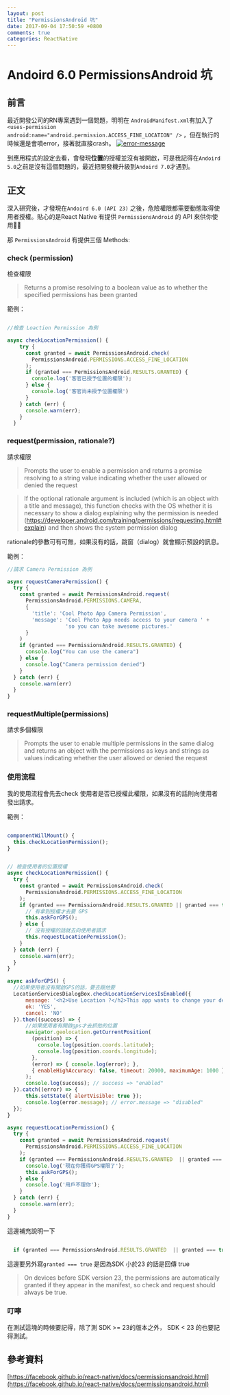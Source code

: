 ```yaml
---
layout: post
title: "PermissionsAndroid 坑"
date: 2017-09-04 17:50:59 +0800
comments: true
categories: ReactNative
---
```

# Andoird 6.0 PermissionsAndroid 坑

## 前言

最近開發公司的RN專案遇到一個問題，明明在 `AndroidManifest.xml`有加入了
`
  <uses-permission android:name="android.permission.ACCESS_FINE_LOCATION" />
`
，但在執行的時候還是會噴error，接著就直接crash。
[![error-message](https://s26.postimg.org/tjoxllyft/21706759_1435564026520969_1452689658_o.png)](https://postimg.org/image/9cbhtb0yd/)

到應用程式的設定去看，會發現**位置**的授權並沒有被開啟，可是我記得在`Andoird 5.0`之前是沒有這個問題的，最近把開發機升級到`Andoird 7.0`才遇到。


## 正文

深入研究後，才發現在`Andoird 6.0 (API 23)` 之後，危險權限都需要動態取得使用者授權。貼心的是React Native 有提供 `PermissionsAndroid` 的 API 來供你使用👏👏

那 `PermissionsAndroid` 有提供三個 Methods:

### check (permission)
檢查權限
>Returns a promise resolving to a boolean value as to whether the specified permissions has been granted

範例：

```javascript

//檢查 Loaction Permission 為例

async checkLocationPermission() {
    try {
      const granted = await PermissionsAndroid.check(
        PermissionsAndroid.PERMISSIONS.ACCESS_FINE_LOCATION
      );
      if (granted === PermissionsAndroid.RESULTS.GRANTED) {
        console.log('客官已授予位置的權限');
      } else {
        console.log('客官尚未授予位置權限')
      }
    } catch (err) {
      console.warn(err);
    }
  }

```

### request(permission, rationale?)
請求權限
>Prompts the user to enable a permission and returns a promise resolving to a string value indicating whether the user allowed or denied the request

>If the optional rationale argument is included (which is an object with a title and message), this function checks with the OS whether it is necessary to show a dialog explaining why the permission is needed (https://developer.android.com/training/permissions/requesting.html#explain) and then shows the system permission dialog

rationale的參數可有可無，如果沒有的話，跳窗（dialog）就會顯示預設的訊息。

範例：

```javascript
//請求 Camera Permission 為例

async requestCameraPermission() {
  try {
    const granted = await PermissionsAndroid.request(
      PermissionsAndroid.PERMISSIONS.CAMERA,
      {
        'title': 'Cool Photo App Camera Permission',
        'message': 'Cool Photo App needs access to your camera ' +
                   'so you can take awesome pictures.'
      }
    )
    if (granted === PermissionsAndroid.RESULTS.GRANTED) {
      console.log("You can use the camera")
    } else {
      console.log("Camera permission denied")
    }
  } catch (err) {
    console.warn(err)
  }
}

```

### requestMultiple(permissions)
請求多個權限
>Prompts the user to enable multiple permissions in the same dialog and returns an object with the permissions as keys and strings as values indicating whether the user allowed or denied the request

### 使用流程
我的使用流程會先去check 使用者是否已授權此權限，如果沒有的話則向使用者發出請求。

範例：

```javascript

componentWillMount() {
  this.checkLocationPermission();
}


// 檢查使用者的位置授權
async checkLocationPermission() {
  try {
    const granted = await PermissionsAndroid.check(
      PermissionsAndroid.PERMISSIONS.ACCESS_FINE_LOCATION
    );
    if (granted === PermissionsAndroid.RESULTS.GRANTED || granted === true) {
      // 有拿到授權才去要 GPS
      this.askForGPS();
    } else {
      // 沒有授權的話就去向使用者請求
      this.requestLocationPermission();
    }
  } catch (err) {
    console.warn(err);
  }
}

async askForGPS() {
  //如果使用者沒有開啟GPS的話，要去跟他要
  LocationServicesDialogBox.checkLocationServicesIsEnabled({
      message: '<h2>Use Location ?</h2>This app wants to change your device settings:<br/><br/>Use GPS, Wi-Fi, and cell network for location<br/><br/>',
      ok: 'YES',
      cancel: 'NO'
  }).then((success) => {
      //如果使用者有開啟gps才去抓他的位置
      navigator.geolocation.getCurrentPosition(
        (position) => {
          console.log(position.coords.latitude);
          console.log(position.coords.longitude);
        },
        (error) => { console.log(error); },
        { enableHighAccuracy: false, timeout: 20000, maximumAge: 1000 },
      );
      console.log(success); // success => "enabled"
  }).catch((error) => {
      this.setState({ alertVisible: true });
      console.log(error.message); // error.message => "disabled"
  });
}

async requestLocationPermission() {
  try {
    const granted = await PermissionsAndroid.request(
      PermissionsAndroid.PERMISSIONS.ACCESS_FINE_LOCATION
    );
    if (granted === PermissionsAndroid.RESULTS.GRANTED  || granted === true) {
      console.log('現在你獲得GPS權限了');
      this.askForGPS();
    } else {
      console.log('用戶不理你');
    }
  } catch (err) {
    console.warn(err);
  }
}

```

這邊補充說明一下

```javascript

  if (granted === PermissionsAndroid.RESULTS.GRANTED  || granted === true){}

```

這邊要另外寫`granted === true` 是因為SDK 小於23 的話是回傳 true

> On devices before SDK version 23, the permissions are automatically granted if they appear in the manifest, so check and request should always be true.

### 叮嚀
在測試這塊的時候要記得，除了測 SDK >= 23的版本之外， SDK < 23 的也要記得測試。

## 參考資料
[https://facebook.github.io/react-native/docs/permissionsandroid.html](https://facebook.github.io/react-native/docs/permissionsandroid.html)
